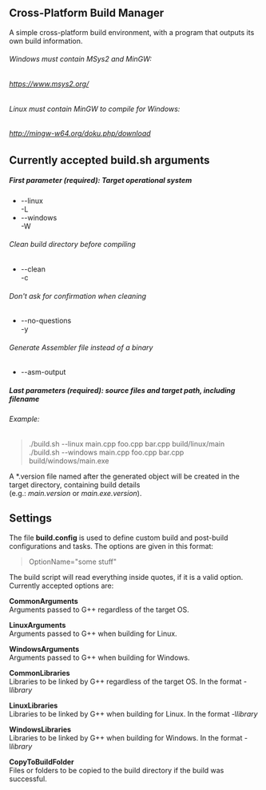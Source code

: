 ## Cross-Platform Build Manager
A simple cross-platform build environment, with a program that outputs its own build information.

###### Windows must contain MSys2 and MinGW:
###### https://www.msys2.org/

###### Linux must contain MinGW to compile for Windows:
###### http://mingw-w64.org/doku.php/download

## Currently accepted build.sh arguments
##### First parameter (required):  Target operational system
- --linux  
  -L
- --windows  
  -W

###### Clean build directory before compiling
- --clean  
  -c

###### Don't ask for confirmation when cleaning
- --no-questions  
  -y

###### Generate Assembler file instead of a binary
- --asm-output

##### Last parameters (required): source files and target path, including filename
###### Example:
> ./build.sh --linux   main.cpp foo.cpp bar.cpp build/linux/main  
> ./build.sh --windows main.cpp foo.cpp bar.cpp build/windows/main.exe  

A \*.version file named after the generated object will be created in the target directory, containing build details  
(e.g.: *main.version* or *main.exe.version*).

#####

## Settings ##
The file **build.config** is used to define custom build and post-build configurations and tasks. The options are given in this format:
> OptionName="some stuff"

The build script will read everything inside quotes, if it is a valid option.
Currently accepted options are:

**CommonArguments**  
Arguments passed to G++ regardless of the target OS.

**LinuxArguments**  
Arguments passed to G++ when building for Linux.

**WindowsArguments**  
Arguments passed to G++ when building for Windows.

**CommonLibraries**  
Libraries to be linked by G++ regardless of the target OS. In the format -l*library*

**LinuxLibraries**  
Libraries to be linked by G++ when building for Linux. In the format -l*library*

**WindowsLibraries**  
Libraries to be linked by G++ when building for Windows. In the format -l*library*

**CopyToBuildFolder**  
Files or folders to be copied to the build directory if the build was successful.
